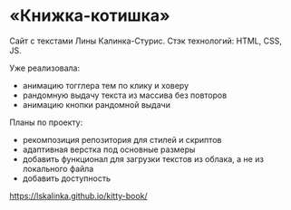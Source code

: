 # «Книжка-котишка»<br>
Сайт с текстами Лины Калинка-Стурис. Стэк технологий: HTML, CSS, JS.<br>

Уже реализовала:
- анимацию тогглера тем по клику и ховеру
- рандомную выдачу текста из массива без повторов
- анимацию кнопки рандомной выдачи

Планы по проекту:
- рекомпозиция репозитория для стилей и скриптов
- адаптивная верстка под основные размеры
- добавить функционал для загрузки текстов из облака, а не из локального файла
- добавить доступность


https://lskalinka.github.io/kitty-book/
